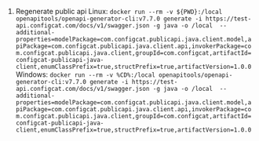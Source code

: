 1. Regenerate public api
   Linux:
   ```docker run --rm -v ${PWD}:/local openapitools/openapi-generator-cli:v7.7.0 generate -i https://test-api.configcat.com/docs/v1/swagger.json -g java -o /local  --additional-properties=modelPackage=com.configcat.publicapi.java.client.model,apiPackage=com.configcat.publicapi.java.client.api,invokerPackage=com.configcat.publicapi.java.client,groupId=com.configcat,artifactId=configcat-publicapi-java-client,enumClassPrefix=true,structPrefix=true,artifactVersion=1.0.0```
   Windows:
   ```docker run --rm -v %CD%:/local openapitools/openapi-generator-cli:v7.7.0 generate -i https://test-api.configcat.com/docs/v1/swagger.json -g java -o /local  --additional-properties=modelPackage=com.configcat.publicapi.java.client.model,apiPackage=com.configcat.publicapi.java.client.api,invokerPackage=com.configcat.publicapi.java.client,groupId=com.configcat,artifactId=configcat-publicapi-java-client,enumClassPrefix=true,structPrefix=true,artifactVersion=1.0.0```
 
